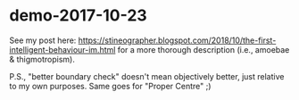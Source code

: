 # demo-2017-10-23
See my post here: https://stineographer.blogspot.com/2018/10/the-first-intelligent-behaviour-im.html for a more thorough description (i.e., amoebae & thigmotropism).

P.S., "better boundary check" doesn't mean objectively better, just relative to my own purposes. Same goes for "Proper Centre" ;)
